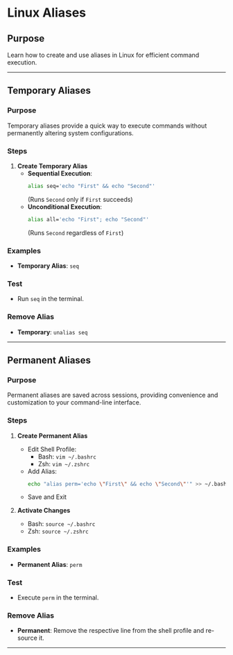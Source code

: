 # Linux Aliases

## Purpose
Learn how to create and use aliases in Linux for efficient command execution.

---

## Temporary Aliases

### Purpose
Temporary aliases provide a quick way to execute commands without permanently altering system configurations.

### Steps

1. **Create Temporary Alias**
    - **Sequential Execution**:  
      ```bash
      alias seq='echo "First" && echo "Second"'
      ```
      (Runs `Second` only if `First` succeeds)
    - **Unconditional Execution**:  
      ```bash
      alias all='echo "First"; echo "Second"'
      ```
      (Runs `Second` regardless of `First`)

### Examples

- **Temporary Alias**: `seq`

### Test

- Run `seq` in the terminal.

### Remove Alias

- **Temporary**: `unalias seq`

---

## Permanent Aliases

### Purpose
Permanent aliases are saved across sessions, providing convenience and customization to your command-line interface.

### Steps

1. **Create Permanent Alias**
    - Edit Shell Profile:  
      - Bash: `vim ~/.bashrc`  
      - Zsh: `vim ~/.zshrc`
    - Add Alias:  
      ```bash
      echo "alias perm='echo \"First\" && echo \"Second\"'" >> ~/.bashrc
      ```
    - Save and Exit

2. **Activate Changes**
    - Bash: `source ~/.bashrc`  
    - Zsh: `source ~/.zshrc`

### Examples

- **Permanent Alias**: `perm`

### Test

- Execute `perm` in the terminal.

### Remove Alias

- **Permanent**: Remove the respective line from the shell profile and re-source it.

---

